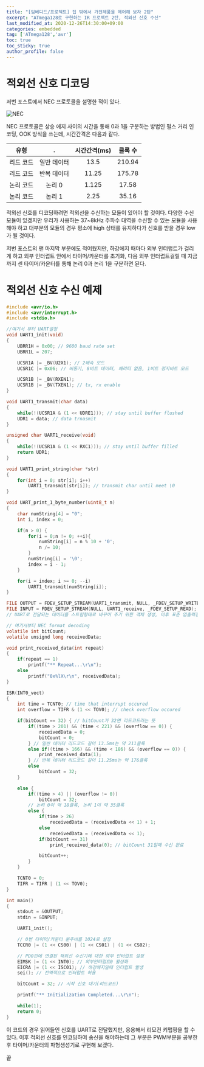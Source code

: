 ```yaml
---
title: "[임베디드/프로젝트] 집 밖에서 가전제품을 제어해 보자 2탄"
excerpt: "ATmega128로 구현하는 IR 프로젝트 2탄, 적외선 신호 수신"
last_modified_at: 2020-12-26T14:30:00+09:00
categories: embedded
tag: ['ATmega128','avr']
toc: true
toc_sticky: true
author_profile: false
---
```


# 적외선 신호 디코딩

저번 포스트에서 NEC 프로토콜을 설명한 적이 있다.

![NEC](https://mblogthumb-phinf.pstatic.net/MjAxNzA2MDlfMzkg/MDAxNDk2OTM3NDAzNjYw.WfPievnMENyLxQofvOE_Q0O8aZ500j2uHDPtKBnMQr0g.F4sOTf9Tdp6_oEtVHsacbzbwj1wJYIP8Jw-i-j-Uo8Eg.PNG.specialist0/Capture_08.PNG?type=w2)

NEC 프로토콜은 상승 에지 사이의 시간을 통해 0과 1을 구분하는 방법인 펄스 거리 인코딩, OOK 방식을 쓰는데, 시간간격은 다음과 같다.

| 유형 | . | 시간간격(ms) | 클록 수 |
| :---: | :---: | :---: | :---: |
| 리드 코드 | 일반 데이터 | 13.5 | 210.94 |
| 리드 코드 | 반복 데이터 | 11.25 | 175.78 |
| 논리 코드 | 논리 0 | 1.125 | 17.58 |
| 논리 코드 | 논리 1 | 2.25 | 35.16 |

적외선 신호를 디코딩하려면 적외선을 수신하는 모듈이 있어야 할 것이다. 다양한 수신모듈이 있겠지만 우리가 사용하는 37~8kHz 주파수 대역을 수신할 수 있는 모듈을 사용해야 하고
대부분의 모듈의 경우 평소에 high 상태를 유지하다가 신호를 받을 경우 low가 될 것이다.

저번 포스트의 맨 마지막 부분에도 적어뒀지만, 하강에지 때마다 외부 인터럽트가 걸리게 하고 외부 인터럽트 안에서 타이머/카운터를 초기화, 다음 외부 인터럽트걸릴 때 지금까지 센 타이머/카운터를 통해 논리 0과 논리 1을 구분하면 된다.

# 적외선 신호 수신 예제

``` c
#include <avr/io.h>
#include <avr/interrupt.h>
#include <stdio.h>

//여기서 부터 UART설정
void UART1_init(void)
{
	UBRR1H = 0x00; // 9600 baud rate set
	UBRR1L = 207;

	UCSR1A |= _BV(U2X1); // 2배속 모드
	UCSR1C |= 0x06; // 비동기, 8비트 데이터, 패리티 없음, 1비트 정지비트 모드

	UCSR1B |= _BV(RXEN1);
	UCSR1B |= _BV(TXEN1); // tx, rx enable
}

void UART1_transmit(char data)
{
	while(!(UCSR1A & (1 << UDRE1))); // stay until buffer flushed
	UDR1 = data; // data trnasmit
}

unsigned char UART1_receive(void)
{
	while(!(UCSR1A & (1 << RXC1))); // stay until buffer filled
	return UDR1;
}

void UART1_print_string(char *str)
{
	for(int i = 0; str[i]; i++)
		UART1_transmit(str[i]); // transmit char until meet \0
}

void UART_print_1_byte_number(uint8_t n)
{
	char numString[4] = "0";
	int i, index = 0;

	if(n > 0) {
		for(i = 0;n != 0; ++i){
			numString[i] = n % 10 + '0';
			n /= 10;
		}
		numString[i] = '\0';
		index = i - 1;
	}

	for(i = index; i >= 0; --i)
		UART1_transmit(numString[i]);
}

FILE OUTPUT = FDEV_SETUP_STREAM(UART1_transmit, NULL, _FDEV_SETUP_WRITE);
FILE INPUT = FDEV_SETUP_STREAM(NULL, UART1_receive, _FDEV_SETUP_READ);
// UART로 전달되는 데이터를 스트림형태로 바꾸어 주기 위한 객체 생성, 이후 표준 입출력장치와 연결

// 여기서부터 NEC format decoding
volatile int bitCount;
volatile unsignd long receivedData;

void print_received_data(int repeat)
{
	if(repeat == 1)
		printf("** Repeat...\r\n");
	else
		printf("0x%lX\r\n", receivedData);
}

ISR(INT0_vect)
{
	int time = TCNT0; // time that interrupt occured
	int overflow = TIFR & (1 << TOV0); // check overflow occured

	if(bitCount == 32) { // bitCount가 32면 리드코드라는 뜻
		if((time > 201) && (time < 221) && (overflow == 0)) {
			receivedData = 0;
			bitCount = 0;
		} // 일반 데이터 리드코드 길이 13.5ms는 약 211클록
		else if((time > 166) && (time < 186) && (overflow == 0)) {
			print_received_data(1);
		} // 반복 데이터 리드코드 길이 11.25ms는 약 176클록
		else
			bitCount = 32;
	}

	else {
		if((time > 4) || (overflow != 0))
			bitCount = 32;
		// 논리 0이 약 18클록, 논리 1이 약 35클록
		else {
			if(time > 26)
				receivedData = (receivedData << 1) + 1;
			else
				receivedData = (receivedData << 1);
			if(bitCount == 31)
				print_received_data(0); // bitCount 31일때 수신 완료

			bitCount++;
		}
	}

	TCNT0 = 0;
	TIFR = TIFR | (1 << TOV0);
}

int main()
{
	stdout = &OUTPUT;
	stdin = &INPUT;

	UART1_init();

	// 0번 타이머/카운터 분주비를 1024로 설정
	TCCR0 |= (1 << CS00) | (1 << CS01) | (1 << CS02);

	// PD0핀에 연결된 적외선 수신기에 대한 외부 인터럽트 설정
	EIMSK |= (1 << INT0); // 외부인터럽트0 활성화
	EICRA |= (1 << ISC01); // 하강에지일때 인터럽트 발생
	sei(); // 전역적으로 인터럽트 허용

	bitCount = 32; // 시작 신호 대기(리드코드)

	printf("** Initialization Completed...\r\n");

	while(1);
	return 0;
}
```

이 코드의 경우 읽어들인 신호를 UART로 전달했지만,
응용해서 리모컨 키맵핑을 할 수 있다.
이후 적외선 신호를 인코딩하여 송신을 해야하는데 그 부분은
PWM부분을 공부한 후 타이머/카운터의 파형생성기로 구현해 보겠다.

끝
